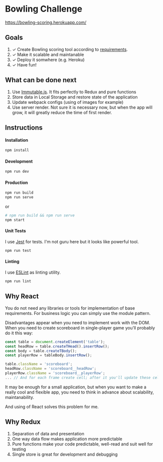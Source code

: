 # Bowling Challenge
https://bowling-scoring.herokuapp.com/

## Goals

1. ✓ Create Bowling scoring tool according to [requirements](./docs/REQUIREMENTS.md).
2. ✓ Make it scalable and maintanable
3. ✓ Deploy it somwhere (e.g. Heroku)
4. ✓ Have fun!

## What can be done next

1. Use [Immutable.js](https://facebook.github.io/immutable-js/). It fits perfectly to Redux and pure functions 
2. Store data in Local Storage and restore state of the application
3. Update webpack configs (using of images for example)
4. Use server render. Not sure it is necessary now, but when the app will grow, it will greatly reduce
the time of first render.

## Instructions

#### Installation

```bash
npm install
```

#### Development

```bash
npm run dev
```

#### Production

```bash
npm run build
npm run serve
```

or

```bash
# npm run build && npm run serve
npm start
```

#### Unit Tests

I use [Jest](https://facebook.github.io/jest/) for tests. I'm not guru here but it looks like powerful tool.

```bash
npm run test
```

#### Linting

I use [ESLint](http://eslint.org/) as linting utility.
```bash
npm run lint
```

## Why React

You do not need any libraries or tools for implementation of base requirements. For business logic 
you can simply use the module pattern.

Disadvantages appear when you need to implement work with the DOM. When you need to create scoreboard in 
single-player game you'll probably do it this way:

```js
const table = document.createElement('table');
const headRow = table.createTHead().insertRow();
const body = table.createTBody();
const playerRow = tableBody.insertRow();

table.className = 'scoreboard';
headRow.className = 'scoreboard__headRow';
playerRow.className = 'scoreboard__playerRow';
... // And for each frame create cell; after it you'll update these cells after rolls.
```

It may be enough for a small application, but when you want to make a really cool and flexible app, 
you need to think in advance about scalability, maintanability.

And using of React solves this problem for me.

## Why Redux

1. Separation of data and presentation
2. One way data flow makes application more predictable
3. Pure functions make your code predictable, well-read and suit well for testing
4. Single store is great for development and debugging
